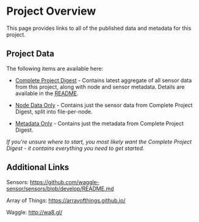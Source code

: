 # Project Overview

This page provides links to all of the published data and metadata for this project.

## Project Data

The following items are available here:

* [Complete Project Digest](digest-aot-chicago.tar.gz) - Contains latest aggregate of all sensor data from this project, along with node and sensor metadata. Details are available in the [README](https://github.com/waggle-sensor/beehive-server/blob/master/publishing-tools/docs/digest-readme.md).

* [Node Data Only](nodedata.tar.gz) - Contains just the sensor data from Complete Project Digest, split into file-per-node.

* [Metadata Only](metadata.tar.gz) - Contains just the metadata from Complete Project Digest.

*If you're unsure where to start, you most likely want the Complete Project Digest - it contains everything you need to get started.*


## Additional Links

Sensors: https://github.com/waggle-sensor/sensors/blob/develop/README.md

Array of Things: https://arrayofthings.github.io/

Waggle: http://wa8.gl/
